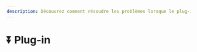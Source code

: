 ```yaml
---
description: Découvrez comment résoudre les problèmes lorsque le plug-in ne fonctionne pas correctement.
---
```


# ⏬ Plug-in
